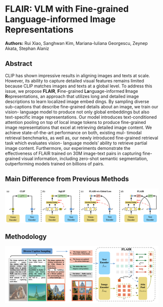 # FLAIR: VLM with Fine-grained Language-informed Image Representations

**Authors:** Rui Xiao, Sanghwan Kim, Mariana-Iuliana Georgescu, Zeynep Akata, Stephan Alaniz

## Abstract
CLIP has shown impressive results in aligning images and
texts at scale. However, its ability to capture detailed visual features remains limited because CLIP matches images and texts at a global level. To address this issue, we propose **FLAIR**, **F**ine-grained **La**nguage-informed **I**mage
**R**epresentations, an approach that utilizes long and detailed image descriptions to learn localized image embed
dings. By sampling diverse sub-captions that describe fine-grained details about an image, we train our vision-
language model to produce not only global embeddings but also text-specific image representations. Our model
introduces text-conditioned attention pooling on top of local image tokens to produce fine-grained image representations that excel at retrieving detailed image content. We achieve state-of-the-art performance on both, existing mul-
timodal retrieval benchmarks, as well as, our newly introduced fine-grained retrieval task which evaluates vision-
language models’ ability to retrieve partial image content. Furthermore, our experiments demonstrate the effectiveness of FLAIR trained on 30M image-text pairs in capturing fine-grained visual information, including zero-shot semantic segmentation, outperforming models trained on billions of pairs.

## Main Difference from Previous Methods
![](assets/method_compare_github.png "FLAIR compared with previous CLIP-based methods")


## Methodology
![](assets/methodology_github.png "A general workflow for FLAIR")

